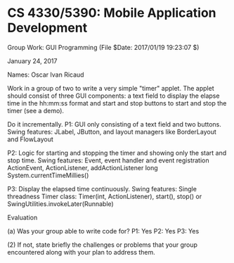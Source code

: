 CS 4330/5390: Mobile Application Development
======

Group Work: GUI Programming
(File $Date: 2017/01/19 19:23:07 $)

January 24, 2017

Names: Oscar Ivan Ricaud

Work in a group of two to write a very simple "timer" applet. The
applet should consist of three GUI components: a text field to display
the elapse time in the hh:mm:ss format and start and stop buttons to
start and stop the timer (see a demo).

Do it incrementally.
  P1: GUI only consisting of a text field and two buttons.
      Swing features: JLabel, JButton, and layout managers like
        BorderLayout and FlowLayout

  P2: Logic for starting and stopping the timer and showing only
      the start and stop time.
      Swing features: Event, event handler and event registration
        ActionEvent, ActionListener, addActionListener
	long System.currentTimeMillies()
 
  P3: Display the elapsed time continuously.
      Swing features: Single threadness
        Timer class: Timer(int, ActionListener), start(), stop()
        or SwingUtilities.invokeLater(Runnable)

Evaluation

(a) Was your group able to write code for?
    P1:   Yes 
    P2:   Yes 
    P3:   Yes 

(2) If not, state briefly the challenges or problems that your group
    encountered along with your plan to address them.
